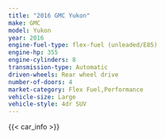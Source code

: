 ```yaml
---
title: "2016 GMC Yukon"
make: GMC
model: Yukon
year: 2016
engine-fuel-type: flex-fuel (unleaded/E85)
engine-hp: 355
engine-cylinders: 8
transmission-type: Automatic
driven-wheels: Rear wheel drive
number-of-doors: 4
market-category: Flex Fuel,Performance
vehicle-size: Large
vehicle-style: 4dr SUV
---
```


{{< car_info >}}
